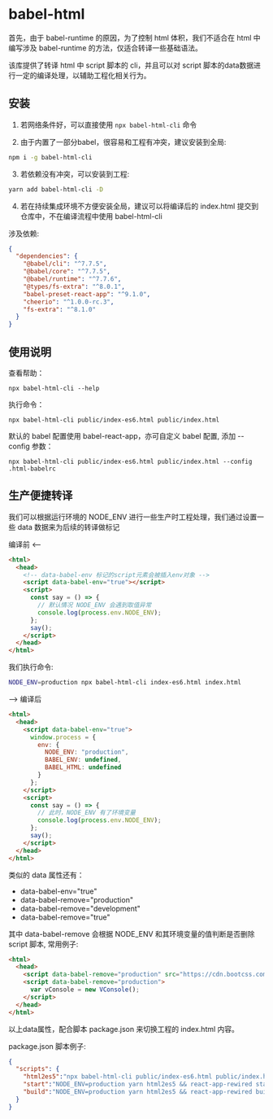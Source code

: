 # babel-html

首先，由于 babel-runtime 的原因，为了控制 html 体积，我们不适合在 html 中编写涉及 babel-runtime 的方法，仅适合转译一些基础语法。

该库提供了转译 html 中 script 脚本的 cli，并且可以对 script 脚本的data数据进行一定的编译处理，以辅助工程化相关行为。

## 安装

1. 若网络条件好，可以直接使用 `npx babel-html-cli` 命令

2. 由于内置了一部分babel，很容易和工程有冲突，建议安装到全局:

```sh
npm i -g babel-html-cli
```

3. 若依赖没有冲突，可以安装到工程:

```sh
yarn add babel-html-cli -D
```

4. 若在持续集成环境不方便安装全局，建议可以将编译后的 index.html 提交到仓库中，不在编译流程中使用 babel-html-cli

涉及依赖: 

```json
{
  "dependencies": {
    "@babel/cli": "^7.7.5",
    "@babel/core": "^7.7.5",
    "@babel/runtime": "^7.7.6",
    "@types/fs-extra": "^8.0.1",
    "babel-preset-react-app": "^9.1.0",
    "cheerio": "^1.0.0-rc.3",
    "fs-extra": "^8.1.0"
  }
}
```

## 使用说明

查看帮助：

```
npx babel-html-cli --help
```

执行命令：

```
npx babel-html-cli public/index-es6.html public/index.html
```

默认的 babel 配置使用 babel-react-app，亦可自定义 babel 配置, 添加 --config 参数：

```
npx babel-html-cli public/index-es6.html public/index.html --config .html-babelrc
```

## 生产便捷转译

我们可以根据运行环境的 NODE_ENV 进行一些生产时工程处理，我们通过设置一些 data 数据来为后续的转译做标记

编译前 <--

```html
<html>
  <head>
    <!-- data-babel-env 标记的script元素会被插入env对象 -->
    <script data-babel-env="true"></script>
    <script>
      const say = () => {
        // 默认情况 NODE_ENV 会遇到取值异常
        console.log(process.env.NODE_ENV);
      };
      say();
    </script>
  </head>
</html>
```

我们执行命令:

```sh
NODE_ENV=production npx babel-html-cli index-es6.html index.html
```

--> 编译后

```html
<html>
  <head>
    <script data-babel-env="true">
      window.process = {
        env: {
          NODE_ENV: "production",
          BABEL_ENV: undefined,
          BABEL_HTML: undefined
        }
      };
    </script>
    <script>
      const say = () => {
        // 此时，NODE_ENV 有了环境变量
        console.log(process.env.NODE_ENV);
      };
      say();
    </script>
  </head>
</html>
```

类似的 data 属性还有：

- data-babel-env="true"
- data-babel-remove="production"
- data-babel-remove="development"
- data-babel-remove="true"

其中 data-babel-remove 会根据 NODE_ENV 和其环境变量的值判断是否删除 script 脚本, 常用例子:

```html
<html>
  <head>
    <script data-babel-remove="production" src="https://cdn.bootcss.com/vConsole/3.3.4/vconsole.min.js"></script>
    <script data-babel-remove="production">
      var vConsole = new VConsole();
    </script>
  </head>
</html>
```

以上data属性，配合脚本 package.json 来切换工程的 index.html 内容。

package.json 脚本例子:

```json
{
  "scripts": {
    "html2es5":"npx babel-html-cli public/index-es6.html public/index.html",
    "start":"NODE_ENV=production yarn html2es5 && react-app-rewired start",
    "build":"NODE_ENV=production yarn html2es5 && react-app-rewired build",
  }
}
```
